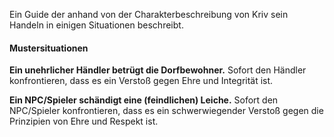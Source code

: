 Ein Guide der anhand von der Charakterbeschreibung von Kriv sein Handeln in einigen Situationen beschreibt.

#### Mustersituationen
**Ein unehrlicher Händler betrügt die Dorfbewohner.**
Sofort den Händler konfrontieren, dass es ein Verstoß gegen Ehre und Integrität ist.

**Ein NPC/Spieler schändigt eine (feindlichen) Leiche.**
Sofort den NPC/Spieler konfrontieren, dass es ein schwerwiegender Verstoß gegen die Prinzipien von Ehre und Respekt ist.
